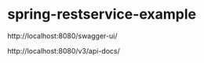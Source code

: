 # spring-restservice-example

http://localhost:8080/swagger-ui/

http://localhost:8080/v3/api-docs/
